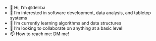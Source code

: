 - 👋 Hi, I’m @delrba
- 👀 I’m interested in software development, data analysis, and tabletop systems
- 🌱 I’m currently learning algorithms and data structures
- 💞️ I’m looking to collaborate on anything at a basic level
- 📫 How to reach me: DM me!

<!---
delrba/delrba is a ✨ special ✨ repository because its `README.md` (this file) appears on your GitHub profile.
You can click the Preview link to take a look at your changes.
--->
